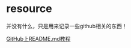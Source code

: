 # resource

并没有什么，只是用来记录一些github相关的东西！

[GitHub上README.md教程](http://blog.csdn.net/kaitiren/article/details/38513715)
